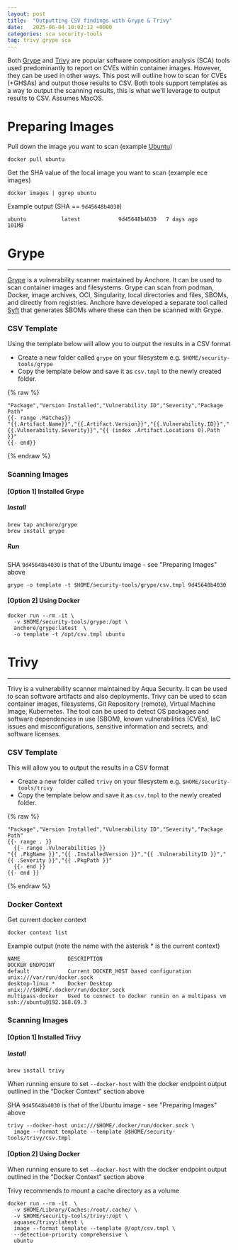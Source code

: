 ```yaml
---
layout: post
title:  "Outputting CSV findings with Grype & Trivy"
date:   2025-06-04 10:02:12 +0000
categories: sca security-tools
tag: trivy grype sca
---
```


Both [Grype](https://github.com/anchore/grype) and [Trivy](https://github.com/aquasecurity/trivy) are popular
software composition analysis (SCA) tools used predominantly to report on CVEs within container images. However, they 
can be used in other ways. This post will outline how to scan for CVEs (+GHSAs) and output those results to CSV. Both 
tools support templates as a way to output the scanning results, this is what we'll leverage to output results to CSV. 
Assumes MacOS.


# Preparing Images

Pull down the image you want to scan (example [Ubuntu](https://hub.docker.com/_/ubuntu))

```shell
docker pull ubuntu
```

Get the SHA value of the local image you want to scan (example ece images)

```shell
docker images | ggrep ubuntu
```

Example output (SHA == `9d45648b4030`)

```
ubuntu           latest            9d45648b4030   7 days ago      101MB
```



# Grype
_____

[Grype](https://github.com/anchore/grype) is a vulnerability scanner maintained by Anchore. It can be used to scan 
container images and filesystems. Grype can scan from podman, Docker, image archives, OCI, Singularity, local directories 
and files, SBOMs, and directly from registries. Anchore have developed a separate tool called 
[Syft](https://github.com/anchore/syft) that generates SBOMs where these can then be scanned with Grype.

### CSV Template
Using the template below will allow you to output the results in a CSV format
- Create a new folder called `grype` on your filesystem e.g. `$HOME/security-tools/grype`
- Copy the template below and save it as `csv.tmpl` to the newly created folder.

{% raw %}
```
"Package","Version Installed","Vulnerability ID","Severity","Package Path"
{{- range .Matches}}
"{{.Artifact.Name}}","{{.Artifact.Version}}","{{.Vulnerability.ID}}","{{.Vulnerability.Severity}}","{{ (index .Artifact.Locations 0).Path }}"
{{- end}}
```
{% endraw %}

### Scanning Images

#### [Option 1] Installed Grype

##### Install
```shell
brew tap anchore/grype
brew install grype
```

##### Run

SHA `9d45648b4030` is that of the Ubuntu image - see "Preparing Images" above

```shell
grype -o template -t $HOME/security-tools/grype/csv.tmpl 9d45648b4030  
```

#### [Option 2] Using Docker

```shell
docker run --rm -it \
  -v $HOME/security-tools/grype:/opt \
  anchore/grype:latest  \
  -o template -t /opt/csv.tmpl ubuntu
```


# Trivy
_____

Trivy is a vulnerability scanner maintained by Aqua Security. It can be used to scan software artifacts and also 
deployments. Trivy can be used to scan container images, filesystems, Git Repository (remote), Virtual Machine Image, 
Kubernetes. The tool can be used to detect OS packages and software dependencies in use (SBOM), known vulnerabilities 
(CVEs), IaC issues and misconfigurations, sensitive information and secrets, and software licenses.

### CSV Template

This will allow you to output the results in a CSV format
- Create a new folder called `trivy` on your filesystem e.g. `$HOME/security-tools/trivy`
- Copy the template below and save it as `csv.tmpl` to the newly created folder.

{% raw %}
```
"Package","Version Installed","Vulnerability ID","Severity","Package Path"
{{- range . }}
  {{- range .Vulnerabilities }}
"{{ .PkgName }}","{{ .InstalledVersion }}","{{ .VulnerabilityID }}","{{ .Severity }}","{{ .PkgPath }}"
  {{- end }}
{{- end }}

```
{% endraw %}

### Docker Context

Get current docker context

```shell
docker context list
```

Example output (note the name with the asterisk * is the current context)
```
NAME               DESCRIPTION                                          DOCKER ENDPOINT                                 
default            Current DOCKER_HOST based configuration              unix:///var/run/docker.sock
desktop-linux *    Docker Desktop                                       unix:///$HOME/.docker/run/docker.sock
multipass-docker   Used to connect to docker runnin on a multipass vm   ssh://ubuntu@192.168.69.3
```

### Scanning Images

#### [Option 1] Installed Trivy

##### Install

```shell
brew install trivy
```

When running ensure to set `--docker-host` with the docker endpoint output outlined in the “Docker Context” section above

SHA `9d45648b4030` is that of the Ubuntu image - see "Preparing Images" above

```shell
trivy --docker-host unix:///$HOME/.docker/run/docker.sock \
  image --format template --template @$HOME/security-tools/trivy/csv.tmpl  
```


#### [Option 2] Using Docker

When running ensure to set `--docker-host` with the docker endpoint output outlined in the “Docker Context” section above

Trivy recommends to mount a cache directory as a volume

```shell
docker run --rm -it  \
  -v $HOME/Library/Caches:/root/.cache/ \
  -v $HOME/security-tools/trivy:/opt \
  aquasec/trivy:latest \
  image --format template --template @/opt/csv.tmpl \
  --detection-priority comprehensive \
  ubuntu
```
